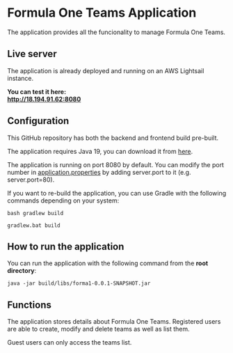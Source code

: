 

# Formula One Teams Application

The application provides all the funcionality to manage Formula One Teams.

## Live server

The application is already deployed and running on an AWS Lightsail instance. 

**You can test it here:**  
**http://18.194.91.62:8080**

## Configuration

This GitHub repository has both the backend and frontend build pre-built. 

The application requires Java 19, you can download it from [here](https://www.oracle.com/java/technologies/javase/jdk19-archive-downloads.html "Oracle JDK 17 website").

The application is running on port 8080 by default. You can modify the port number in [application.properties](src/main/resources/application.properties) by adding server.port to it (e.g. server.port=80).

If you want to re-build the application, you can use Gradle with the following commands depending on your system:

`bash gradlew build`

`gradlew.bat build`

## How to run the application

You can run the application with the following command from the **root directory**:

`java -jar build/libs/forma1-0.0.1-SNAPSHOT.jar`

## Functions

The application stores details about Formula One Teams. Registered users are able to create, modify and delete teams as well as list them. 

Guest users can only access the teams list.